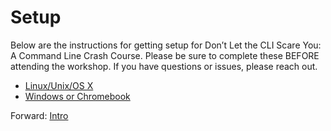 # Setup

Below are the instructions for getting setup for Don’t Let the CLI Scare You: A Command Line Crash Course. Please be sure to complete these BEFORE attending the workshop. If you have questions or issues, please reach out.

- [Linux/Unix/OS X](setup-nix.md)
- [Windows or Chromebook](setup-windows.md)

Forward: [Intro](01_intro.md)
